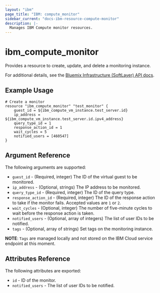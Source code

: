 ```yaml
---
layout: "ibm"
page_title: "IBM: compute_monitor"
sidebar_current: "docs-ibm-resource-compute-monitor"
description: |-
  Manages IBM Compute monitor resources.
---
```



# ibm\_compute_monitor

Provides a resource to create, update, and delete a monitoring instance.

For additional details, see the [Bluemix Infrastructure (SoftLayer) API docs](http://sldn.softlayer.com/reference/datatypes/SoftLayer_Network_Monitor_Version1_Query_Host).

## Example Usage

```hcl
# Create a monitor
resource "ibm_compute_monitor" "test_monitor" {
    guest_id = ${ibm_compute_vm_instance.test_server.id}
    ip_address = ${ibm_compute_vm_instance.test_server.id.ipv4_address}
    query_type_id = 1
    response_action_id = 1
    wait_cycles = 5
    notified_users = [460547]
}
```

## Argument Reference

The following arguments are supported:

* `guest_id` - (Required, integer) The ID of the virtual guest to be monitored.
* `ip_address` - (Optional, strings) The IP address to be monitored.
* `query_type_id` - (Required, integer) The ID of the query type.
* `response_action_id` - (Required, integer) The ID of the response action to take if the monitor fails. Accepted values are `1` or `2`.
* `wait_cycles` - (Optional, integer) The number of five-minute cycles to wait before the response action is taken.
* `notified_users` - (Optional, array of integers) The list of user IDs to be notified.
* `tags` - (Optional, array of strings) Set tags on the monitoring instance.

**NOTE**: `Tags` are managed locally and not stored on the IBM Cloud service endpoint at this moment.

## Attributes Reference

The following attributes are exported:

* `id` - ID of the monitor.
* `notified_users` - The list of user IDs to be notified.
